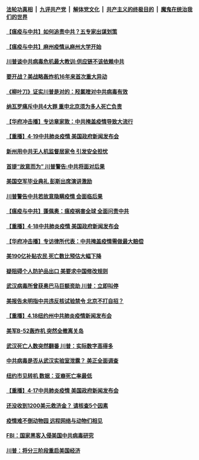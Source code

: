 

####  [法轮功真相](../../../../basic/blob/master/README.md?t=04201630) &nbsp;|&nbsp; [九评共产党](../../../../9ping.md/blob/master/README.md?t=04201630) &nbsp;|&nbsp; [解体党文化](../../../../jtdwh.md/blob/master/README.md?t=04201630)  &nbsp;|&nbsp; [共产主义的终极目的](../../../../gczydzjmd.md/blob/master/README.md?t=04201630) &nbsp;|&nbsp; [魔鬼在统治我们的世界](../../../../mgztzwmdsj.md/blob/master/README.md?t=04201630) 

#### [【瘟疫与中共】如何追责中共？五专家出谋划策](../pages/prog203/a102827160.md?t=04201630) 

#### [【瘟疫与中共】麻州疫情从麻州大学开始](../pages/prog203/a102827183.md?t=04201630) 

#### [川普谈中共病毒危机最大教训:供应链不该依赖中共](../pages/prog203/a102827115.md?t=04201630) 

#### [要开战？美战略轰炸机16年来首次重大异动](../pages/prog203/a102826978.md?t=04201630) 

#### [《柳叶刀》证实川普是对的：羟氯喹对中共病毒有效](../pages/prog203/a102826959.md?t=04201630) 

#### [纳瓦罗痛斥中共4大罪 重申北京须为多人死亡负责](../pages/prog203/a102826939.md?t=04201630) 

#### [【华府冲击播】专访章家敦：中共掩盖疫情导致大流行](../pages/prog203/a102826843.md?t=04201630) 

#### [【重播】4·19中共肺炎疫情 美国政府新闻发布会](../pages/prog203/a102826732.md?t=04201630) 

#### [新州用中共无人机监督居家令 引发安全担忧](../pages/prog203/a102826845.md?t=04201630) 

#### [首提“故意而为” 川普警告:中共将面对后果](../pages/prog203/a102826812.md?t=04201630) 

#### [美国空军毕业典礼 彭斯出席演讲激励](../pages/prog203/a102826747.md?t=04201630) 

#### [川普警告中共若故意隐瞒疫情 会面临后果](../pages/prog203/a102826745.md?t=04201630) 

#### [【瘟疫与中共】蓬佩奥：瘟疫祸害全球 全面问责中共](../pages/prog203/a102826558.md?t=04201630) 

#### [【重播】4·18中共肺炎疫情 美国政府新闻发布会](../pages/prog203/a102825088.md?t=04201630) 

#### [【华府冲击播】专访律所代表：中共掩盖疫情需做最大赔偿](../pages/prog203/a102826404.md?t=04201630) 

#### [美190亿补贴农民 死亡数比预估大幅下降](../pages/prog203/a102826365.md?t=04201630) 

#### [疑阻碍个人防护品出口 美要求中国修改规则](../pages/prog203/a102826354.md?t=04201630) 

#### [武汉病毒所曾获奥巴马巨额资助  川普：立即叫停](../pages/prog203/a102826317.md?t=04201630) 

#### [美报告未明指中共违反核试验禁令 北京不打自招？](../pages/prog203/a102826278.md?t=04201630) 

#### [【重播】4.18纽约州中共肺炎疫情新闻发布会](../pages/prog203/a102825304.md?t=04201630) 

#### [美军B-52轰炸机 突然全撤离关岛](../pages/prog203/a102826010.md?t=04201630) 

#### [武汉死亡人数突然翻番 川普：实际数字高得多](../pages/prog203/a102825819.md?t=04201630) 

#### [中共病毒是否从武汉实验室泄露？ 美正全面调查](../pages/prog203/a102825734.md?t=04201630) 

#### [纽约市见转机 数据：亚裔死亡率最低](../pages/prog203/a102825624.md?t=04201630) 

#### [【重播】4·17中共肺炎疫情 美国政府新闻发布会](../pages/prog203/a102825086.md?t=04201630) 

#### [还没收到1200美元救济金？ 请核查5个因素](../pages/prog203/a102825588.md?t=04201630) 

#### [疫情难不倒动物园 远程网络与动物们相见](../pages/prog203/a102825576.md?t=04201630) 

#### [FBI：国家黑客入侵美国中共病毒研究](../pages/prog203/a102825493.md?t=04201630) 

#### [川普：将分三阶段重启美国经济](../pages/prog203/a102825386.md?t=04201630) 


